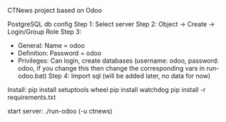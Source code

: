 CTNews project based on Odoo

PostgreSQL db config
Step 1: Select server
Step 2: Object -> Create -> Login/Group Role 
Step 3: 
- General: Name = odoo
- Definition: Password = odoo
- Privileges: Can login, create databases
(username: odoo, password: odoo, if you change this then change the corresponding vars in run-odoo.bat)
Step 4: Import sql (will be added later, no data for now)

Install:
pip install setuptools wheel
pip install watchdog
pip install -r requirements.txt

start server:
./run-odoo (-u ctnews)

